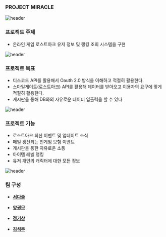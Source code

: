 ### PROJECT MIRACLE

![header](https://capsule-render.vercel.app/api?type=rect&color=gradient&height=3)




### 프로젝트 주제



+ 온라인 게임 로스트아크 유저 정보 및 랭킹 조회 시스템을 구현

![header](https://capsule-render.vercel.app/api?type=rect&color=gradient&height=3)

### 프로젝트 목표



+ 디스코드 API를 활용해서 Oauth 2.0 방식을 이해하고 적절히 활용한다.
+ 스마일게이트(로스트아크) API를 활용해 데이터를 받아오고 이용자의 요구에 맞게 적절히 활용한다.
+ 게시판을 통해 DB와의 자유로운 데이터 입출력을 할 수 있다

![header](https://capsule-render.vercel.app/api?type=rect&color=gradient&height=3)

### 프로젝트 기능



+ 로스트아크 최신 이벤트 및 업데이트 소식
+ 매일 갱신되는 인게임 모험 이벤트
+ 게시판을 통한 자유로운 소통
+ 아이템 레벨 랭킹
+ 유저 개인의 캐릭터에 대한 모든 정보


![header](https://capsule-render.vercel.app/api?type=rect&color=gradient&height=3)

### 팀 구성

+ **[서다슬](https://github.com/tjektmf)**

  
+ **[양권모](https://github.com/PigKidney)**

  
+ **[정기상](https://github.com/jks1363)**


+ **[김석주](https://github.com/Justwait23)**

